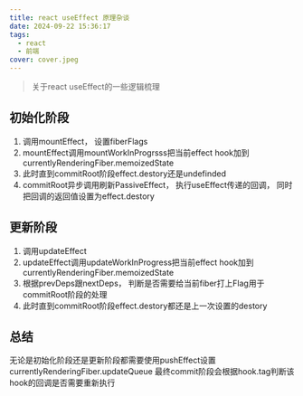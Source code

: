 ```yaml
---
title: react useEffect 原理杂谈
date: 2024-09-22 15:36:17
tags: 
  - react
  - 前端
cover: cover.jpeg
---
```


> 关于react useEffect的一些逻辑梳理

## 初始化阶段
1. 调用mountEffect， 设置fiberFlags
2. mountEffect调用mountWorkInProgrsss把当前effect hook加到currentlyRenderingFiber.memoizedState
3. 此时直到commitRoot阶段effect.destory还是undefinded
4. commitRoot异步调用刷新PassiveEffect， 执行useEffect传递的回调， 同时把回调的返回值设置为effect.destory

## 更新阶段
1. 调用updateEffect
2. updateEffect调用updateWorkInProgress把当前effect hook加到currentlyRenderingFiber.memoizedState
3. 根据prevDeps跟nextDeps， 判断是否需要给当前fiber打上Flag用于commitRoot阶段的处理
4. 此时直到commitRoot阶段effect.destory都还是上一次设置的destory

## 总结
无论是初始化阶段还是更新阶段都需要使用pushEffect设置currentlyRenderingFiber.updateQueue
最终commit阶段会根据hook.tag判断该hook的回调是否需要重新执行